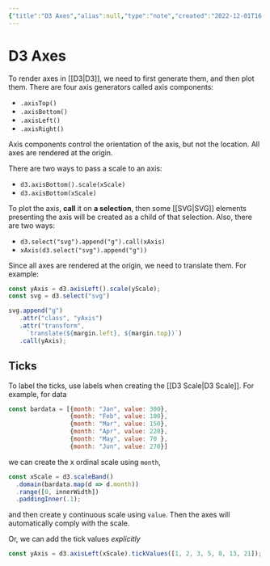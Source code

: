 ```yaml
---
{"title":"D3 Axes","alias":null,"type":"note","created":"2022-12-01T16:35:19","modified":"2022-12-01T20:13:33","dg-publish":true,"sup":["[[D3\\|D3]]"],"state":"done","permalink":"/d3-axes/","dgPassFrontmatter":true,"updated":"2022-12-01T20:13:33"}
---
```



# D3 Axes

To render axes in [[D3\|D3]], we need to first generate them, and then plot them.
There are four axis generators called axis components:

- `.axisTop()`
- `.axisBottom()`
- `.axisLeft()`
- `.axisRight()`

Axis components control the orientation of the axis, but not the location. All axes are rendered at the origin.

There are two ways to pass a scale to an axis:

- `d3.axisBottom().scale(xScale)`
- `d3.axisBottom(xScale)`

To plot the axis, **call** it on **a selection**, then some [[SVG\|SVG]] elements presenting the axis will be created as a child of that selection. Also, there are two ways:

- `d3.select("svg").append("g").call(xAxis)`
- `xAxis(d3.select("svg").append("g"))`

Since all axes are rendered at the origin, we need to translate them. For example:

```js
const yAxis = d3.axisLeft().scale(yScale);
const svg = d3.select("svg")

svg.append("g")
   .attr("class", "yAxis")
   .attr("transform",
     `translate(${margin.left}, ${margin.top})`)
   .call(yAxis);
```

## Ticks

To label the ticks, use labels when creating the [[D3 Scale\|D3 Scale]]. For example, for data

```js
const bardata = [{month: "Jan", value: 300},
                 {month: "Feb", value: 100},
                 {month: "Mar", value: 150},
                 {month: "Apr", value: 220},
                 {month: "May", value: 70 },
                 {month: "Jun", value: 270}]
```

we can create the x ordinal scale using `month`,

```js
const xScale = d3.scaleBand()
  .domain(bardata.map(d => d.month))
  .range([0, innerWidth])
  .paddingInner(.1);
```

and then create y continuous scale using `value`. Then the axes will automatically comply with the scale.

Or, we can add the tick values *explicitly*

```js
const yAxis = d3.axisLeft(xScale).tickValues([1, 2, 3, 5, 8, 13, 21]);
```
